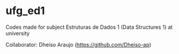 # ufg_ed1
Codes made for subject Estruturas de Dados 1 (Data Structures 1) at university

Collaborator: Dheiso Araujo (https://github.com/Dheiso-ap)
